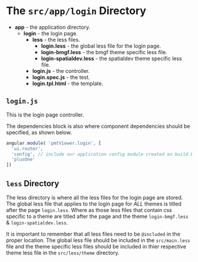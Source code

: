 # The `src/app/login` Directory

* **app** - the application directory.
  * **login** - the login page.
    * **less** - the less files.
      * **login.less** - the global less file for the login page.
      * **login-bmgf.less** - the bmgf theme specific less file.
      * **login-spatialdev.less** - the spatialdev theme specific less file.
    * **login.js** - the controller.
    * **login.spec.js** - the test.
    * **login.tpl.html** - the template.

## `login.js`

This is the login page controller.

The dependencies block is also where component dependencies should be
specified, as shown below.

```js
angular.module( 'pmtViewer.login', [
  'ui.router',
  'config', // include our application config module created on build based on theme
  'plusOne'
])

```

## `less` Directory

The less directory is where all the less files for the login page are stored. The global
less file that applies to the login page for *ALL* themes is titled after the page `login.less`.
Where as those less files that contain css specific to a theme are titled after the page
and the theme `login-bmgf.less` & `login-spatialdev.less`. 

It is important to remember that all less files need to be `@included` in the proper location.
The global less file should be included in the `src/main.less` file and the theme specific less files
should be included in thier respective theme less file in the `src/less/theme` directory.